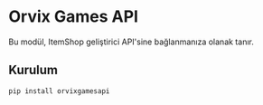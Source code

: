 # Orvix Games API

Bu modül, ItemShop geliştirici API'sine bağlanmanıza olanak tanır.

## Kurulum
```sh
pip install orvixgamesapi

